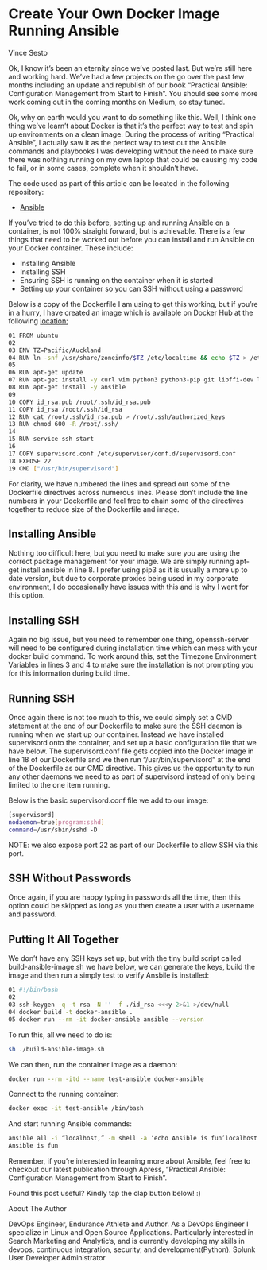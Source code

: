 # Create Your Own Docker Image Running Ansible

Vince Sesto

Ok, I know it’s been an eternity since we’ve posted last.
But we’re still here and working hard.
We’ve had a few projects on the go over the past few months including an update and republish of our book “Practical Ansible: Configuration Management from Start to Finish”.
You should see some more work coming out in the coming months on Medium, so stay tuned.

Ok, why on earth would you want to do something like this.
Well, I think one thing we’ve learn’t about Docker is that it’s the perfect way to test and spin up environments on a clean image.
During the process of writing “Practical Ansible”, I actually saw it as the perfect way to test out the Ansible commands and playbooks I was developing without the need to make sure there was nothing running on my own laptop that could be causing my code to fail, or in some cases, complete when it shouldn’t have.

The code used as part of this article can be located in the following repository:

* [Ansible](https://github.com/vincesesto/ansible-docker-image)

If you’ve tried to do this before, setting up and running Ansible on a container, is not 100% straight forward, but is achievable.
There is a few things that need to be worked out before you can install and run Ansible on your Docker container.
These include:

* Installing Ansible
* Installing SSH
* Ensuring SSH is running on the container when it is started
* Setting up your container so you can SSH without using a password

Below is a copy of the Dockerfile I am using to get this working, but if you’re in a hurry,
I have created an image which is available on Docker Hub at the following
[location:](https://hub.docker.com/repository/docker/vincesestodocker/try-ansible/general)

``` bash
01 FROM ubuntu
02
03 ENV TZ=Pacific/Auckland
04 RUN ln -snf /usr/share/zoneinfo/$TZ /etc/localtime && echo $TZ > /etc/timezone
05
06 RUN apt-get update 
07 RUN apt-get install -y curl vim python3 python3-pip git libffi-dev libssl-dev supervisor openssh-server 
08 RUN apt-get install -y ansible
09
10 COPY id_rsa.pub /root/.ssh/id_rsa.pub
11 COPY id_rsa /root/.ssh/id_rsa 
12 RUN cat /root/.ssh/id_rsa.pub > /root/.ssh/authorized_keys 
13 RUN chmod 600 -R /root/.ssh/ 
14
15 RUN service ssh start
16
17 COPY supervisord.conf /etc/supervisor/conf.d/supervisord.conf 
18 EXPOSE 22 
19 CMD ["/usr/bin/supervisord"]
```

For clarity, we have numbered the lines and spread out some of the Dockerfile directives across numerous lines.
Please don’t include the line numbers in your Dockerfile and feel free to chain some of the directives together to reduce size of the Dockerfile and image.

## Installing Ansible

Nothing too difficult here, but you need to make sure you are using the correct package management for your image.
We are simply running apt-get install ansible in line 8.
I prefer using pip3 as it is usually a more up to date version, but due to corporate proxies being used in my corporate environment, I do occasionally have issues with this and is why I went for this option.

## Installing SSH

Again no big issue, but you need to remember one thing, openssh-server will need to be configured during installation time which can mess with your docker build command.
To work around this, set the Timezone Environment Variables in lines 3 and 4 to make sure the installation is not prompting you for this information during build time.

## Running SSH

Once again there is not too much to this, we could simply set a CMD statement at the end of our Dockerfile to make sure the SSH daemon is running when we start up our container.
Instead we have installed supervisord onto the container, and set up a basic configuration file that we have below.
The supervisord.conf file gets copied into the Docker image in line 18 of our Dockerfile and we then run “/usr/bin/supervisord” at the end of the Dockerfile as our CMD directive.
This gives us the opportunity to run any other daemons we need to as part of supervisord instead of only being limited to the one item running.

Below is the basic supervisord.conf file we add to our image:

``` bash
[supervisord]
nodaemon=true[program:sshd]
command=/usr/sbin/sshd -D
```

NOTE: we also expose port 22 as part of our Dockerfile to allow SSH via this port.

## SSH Without Passwords

Once again, if you are happy typing in passwords all the time, then this option could be skipped as long as you then create a user with a username and password.

## Putting It All Together

We don’t have any SSH keys set up, but with the tiny build script called build-ansible-image.sh we have below, we can generate the keys, build the image and then run a simply test to verify Ansbile is installed:

``` bash
01 #!/bin/bash
02
03 ssh-keygen -q -t rsa -N '' -f ./id_rsa <<<y 2>&1 >/dev/null
04 docker build -t docker-ansible .
05 docker run --rm -it docker-ansible ansible --version
```

To run this, all we need to do is:

``` bash
sh ./build-ansible-image.sh
```

We can then, run the container image as a daemon:

``` bash
docker run --rm -itd --name test-ansible docker-ansible
```

Connect to the running container:

``` bash
docker exec -it test-ansible /bin/bash
```

And start running Ansible commands:

``` bash
ansible all -i “localhost,” -m shell -a ‘echo Ansible is fun’localhost | CHANGED | rc=0 >>
Ansible is fun
```

Remember, if you’re interested in learning more about Ansible, feel free to checkout our latest publication through Apress, “Practical Ansible: Configuration Management from Start to Finish”.

Found this post useful? Kindly tap the clap button below! :)

About The Author

DevOps Engineer, Endurance Athlete and Author.
As a DevOps Engineer I specialize in Linux and Open Source Applications.
Particularly interested in Search Marketing and Analytic’s, and is currently developing my skills in devops, continuous integration, security, and development(Python).
Splunk User Developer Administrator

